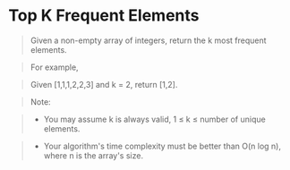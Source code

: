 # Top K Frequent Elements

> Given a non-empty array of integers, return the k most frequent elements.

> For example,

> Given [1,1,1,2,2,3] and k = 2, return [1,2].

> Note: 

> * You may assume k is always valid, 1 ≤ k ≤ number of unique elements.

> * Your algorithm's time complexity must be better than O(n log n), where n is the array's size.

```Python

```
